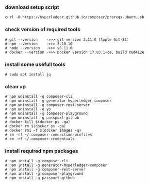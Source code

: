 ### download setup script
```
curl -O https://hyperledger.github.io/composer/prereqs-ubuntu.sh
```
### check version of required tools
```
# git --version    ->>> git version 2.11.0 (Apple Git-81)
# npm --version    ->>> 3.10.10
# node --version   ->>> v6.11.0
# docker --version ->>> Docker version 17.03.1-ce, build c6d412e
```
### install some usefull tools
```
# sudo apt install jq
```
### clean up 
```
# npm uninstall -g composer-cli
# npm uninstall -g generator-hyperledger-composer
# npm uninstall -g composer-rest-server
# npm uninstall -g yo
# npm uninstall -g composer-playground
# npm uninstall -g passport-github
# docker kill $(docker ps -qa)
# docker rm $(docker ps -qa)
# docker rmi -f $(docker images -q)
# rm -rf ~/.composer-connection-profiles
# rm -rf ~/.composer-credentials
```

### install required npm packages
```
# npm install -g composer-cli
# npm install -g generator-hyperledger-composer
# npm install -g composer-rest-server
# npm install -g composer-playground
# npm install -g passport-github
```

